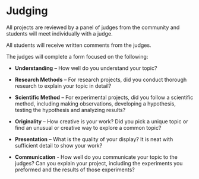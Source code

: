 # Judging

All projects are reviewed by a panel of judges from the community and students
will meet individually with a judge.

All students will receive written comments from the judges.  

The judges will complete a form focused on the following:

 * **Understanding** – How well do you understand your topic?

 * **Research Methods** – For research projects, did you conduct thorough research
 to explain your topic in detail?

 * **Scientific Method** – For experimental projects, did you follow a scientific method,
   including making observations, developing a hypothesis, testing the  hypothesis
   and analyzing results?

 * **Originality** – How creative is your work? Did you pick a unique topic or find an unusual or creative way to explore a common topic?

 * **Presentation** – What is the quality of your display? It is neat with sufficient detail to show your work?

 * **Communication** - How well do you communicate your topic to the judges?  Can you explain your project, including the experiments you preformed and the results of those experiments?

